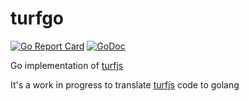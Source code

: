 # turfgo
[![Go Report Card](http://goreportcard.com/badge/hammerheadnav/turfgo)](http://goreportcard.com/report/hammerheadnav/turfgo)
[![GoDoc](https://godoc.org/github.com/hammerheadnav/turfgo?status.svg)](https://godoc.org/github.com/hammerheadnav/turfgo)

Go implementation of [turfjs](http://turfjs.org/)

It's a work in progress to translate [turfjs](http://turfjs.org) code to golang

